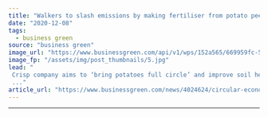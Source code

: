 ```yaml
---
title: "Walkers to slash emissions by making fertiliser from potato peelings"
date: "2020-12-08"
tags: 
  - business green
source: "business green"
image_url: "https://www.businessgreen.com/api/v1/wps/152a565/669959fc-5355-4d74-a57b-0ac3e0e3b4c0/6/Packet-of-Walkers-Salt-Vinegar-crisps-185x114.jpg"
image_fp: "/assets/img/post_thumbnails/5.jpg"
lead: "
 Crisp company aims to ‘bring potatoes full circle’ and improve soil health by producing farm fertiliser from potato leftovers its Leicester factory
 ..."
article_url: "https://www.businessgreen.com/news/4024624/circular-economy-walkers-fertiliser-potato-peelings"
---
```


---
